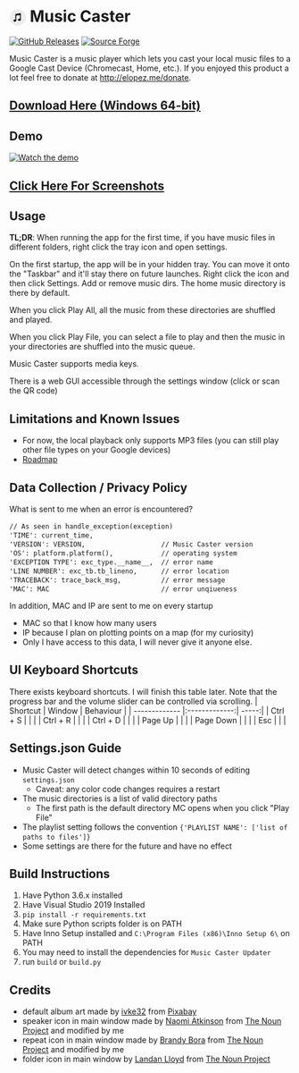 <h1 align="left">
<img width=30px src="https://raw.githubusercontent.com/elibroftw/music-caster/master/resources/Music%20Caster%20Icon.png" alt="Logo" style="vertical-align: bottom">
Music Caster</h1>

[![GitHub Releases](https://img.shields.io/github/downloads/elibroftw/music-caster/latest/total?color=blue&label=github%20downloads%40latest&style=for-the-badge)](https://github.com/elibroftw/music-caster/releases/latest)
[![Source Forge](https://img.shields.io/sourceforge/dt/music-caster?color=orange&label=SourceForge%20downloads&style=for-the-badge)](https://sourceforge.net/projects/music-caster/)

Music Caster is a music player which lets you cast your local music files to a Google Cast Device (Chromecast, Home, etc.).
If you enjoyed this product a lot feel free to donate at http://elopez.me/donate.

## [Download Here (Windows 64-bit)](https://github.com/elibroftw/music-caster/releases/latest)

## Demo

[![Watch the demo](https://img.youtube.com/vi/y0fWPyhNSB0/maxresdefault.jpg)](https://youtu.be/y0fWPyhNSB0)

## [Click Here For Screenshots](http://www.elopez.me/music-caster/)

## Usage
**TL;DR**:
When running the app for the first time, if you have music files in different folders, right click the tray icon and open settings.

On the first startup, the app will be in your hidden tray. You can move it onto the "Taskbar" and it'll stay there on future launches.
Right click the icon and then click Settings.
Add or remove music dirs. The home music directory is there by default.

When you click Play All, all the music from these directories are shuffled and played.

When you click Play File, you can select a file to play and then the music in your directories are shuffled into the music queue.

Music Caster supports media keys.

There is a web GUI accessible through the settings window (click or scan the QR code)

## Limitations and Known Issues
- For now, the local playback only supports MP3 files (you can still play other file types on your Google devices)
- [Roadmap](https://github.com/elibroftw/music-caster/projects/1)

## Data Collection / Privacy Policy
What is sent to me when an error is encountered?
```JS
// As seen in handle_exception(exception)
'TIME': current_time,
'VERSION': VERSION,                   // Music Caster version
'OS': platform.platform(),            // operating system
'EXCEPTION TYPE': exc_type.__name__,  // error name
'LINE NUMBER': exc_tb.tb_lineno,      // error location
'TRACEBACK': trace_back_msg,          // error message
'MAC': MAC                            // error unqiueness
```
In addition, MAC and IP are sent to me on every startup
- MAC so that I know how many users
- IP because I plan on plotting points on a map (for my curiosity)
- Only I have access to this data, I will never give it anyone else.

## UI Keyboard Shortcuts
There exists keyboard shortcuts. I will finish this table later.
Note that the progress bar and the volume slider can be controlled via scrolling.
| Shortcut        | Window           | Behaviour  |
| ------------- |:-------------:| -----:|
| Ctrl + S | | |
| Ctrl + R | | |
| Ctrl + D | | |
| Page Up | | |
| Page Down | | |
| Esc | | |

## Settings.json Guide
- Music Caster will detect changes within 10 seconds of editing `settings.json`
  - Caveat: any color code changes requires a restart
- The music directories is a list of valid directory paths
  - The first path is the default directory MC opens when you click "Play File"
- The playlist setting follows the convention `{'PLAYLIST NAME': ['list of paths to files']}`
- Some settings are there for the future and have no effect

## Build Instructions
1. Have Python 3.6.x installed
2. Have Visual Studio 2019 Installed
3. `pip install -r requirements.txt`
4. Make sure Python scripts folder is on PATH
5. Have Inno Setup installed and `C:\Program Files (x86)\Inno Setup 6\` on PATH
6. You may need to install the dependencies for `Music Caster Updater`
7. run `build` or `build.py`

## Credits
- default album art made by [ivke32](https://pixabay.com/users/ivke32-2526695/?utm_source=link-attribution&amp;utm_medium=referral&amp;utm_campaign=image&amp;utm_content=1413583) from [Pixabay](https://pixabay.com/?utm_source=link-attribution&amp;utm_medium=referral&amp;utm_campaign=image&amp;utm_content=1413583)
- speaker icon in main window made by [Naomi Atkinson](https://thenounproject.com/naomiatkinson/) from [The Noun Project](https://thenounproject.com/term/speaker/5609/) and modified by me
- repeat icon in main window made by [Brandy Bora](https://thenounproject.com/brandy.bora) from [The Noun Project](https://thenounproject.com/search/?q=repeat&i=1555394) and modified by me
- folder icon in main window by [Landan Lloyd](https://thenounproject.com/landan/) from [The Noun Project](https://thenounproject.com/term/folder/1352565/)
